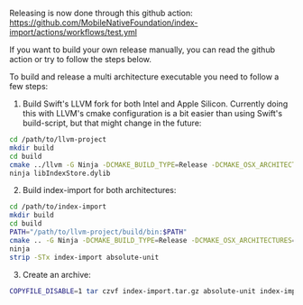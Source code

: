 Releasing is now done through this github action: https://github.com/MobileNativeFoundation/index-import/actions/workflows/test.yml

If you want to build your own release manually, you can read the github
action or try to follow the steps below.

To build and release a multi architecture executable you need to follow
a few steps:

1. Build Swift's LLVM fork for both Intel and Apple Silicon. Currently
   doing this with LLVM's cmake configuration is a bit easier than using
   Swift's build-script, but that might change in the future:

```sh
cd /path/to/llvm-project
mkdir build
cd build
cmake ../llvm -G Ninja -DCMAKE_BUILD_TYPE=Release -DCMAKE_OSX_ARCHITECTURES="x86_64;arm64" -DLLVM_ENABLE_PROJECTS=clang  -DLLVM_USE_STATIC_ZSTD=ON -DLLVM_TARGETS_TO_BUILD="X86;AArch64"
ninja libIndexStore.dylib
```

2. Build index-import for both architectures:

```sh
cd /path/to/index-import
mkdir build
cd build
PATH="/path/to/llvm-project/build/bin:$PATH"
cmake .. -G Ninja -DCMAKE_BUILD_TYPE=Release -DCMAKE_OSX_ARCHITECTURES="x86_64;arm64"
ninja
strip -STx index-import absolute-unit
```

3. Create an archive:

```sh
COPYFILE_DISABLE=1 tar czvf index-import.tar.gz absolute-unit index-import
```
